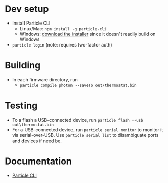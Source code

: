 # Dev setup
- Install Particle CLI
    - Linux/Mac: `npm install -g particle-cli`
    - Windows: [download the installer](https://binaries.particle.io/cli/installer/windows/ParticleCLISetup.exe) since it doesn't readily build on Windows
- `particle login` (note: requires two-factor auth)

# Building
- In each firmware directory, run
    - `particle compile photon --saveTo out/thermostat.bin`

# Testing
- To a flash a USB-connected device, run `particle flash --usb out\thermostat.bin`
- For a USB-connected device, run `particle serial monitor` to monitor it via serial-over-USB. Use `particle serial list` to disambiguate ports and devices if need be.

# Documentation
- [Particle CLI](https://docs.particle.io/tutorials/developer-tools/cli/)

